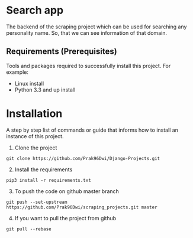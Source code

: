# Search app

The backend of the scraping project which can be used for searching any personality
name. So, that we can see information of that domain.

## Requirements (Prerequisites)

Tools and packages required to successfully install this project. For example:

- Linux install
- Python 3.3 and up install

# Installation

A step by step list of commands or guide that informs how to install an instance of this project.

1. Clone the project

```
git clone https://github.com/Prak96Dwi/Django-Projects.git
```

2. Install the requirements

```
pip3 install -r requirements.txt                                                                            
```

3. To push the code on github master branch

```
git push --set-upstream https://github.com/Prak96Dwi/scraping_projects.git master
```

4. If you want to pull the project from github

```
git pull --rebase
```
